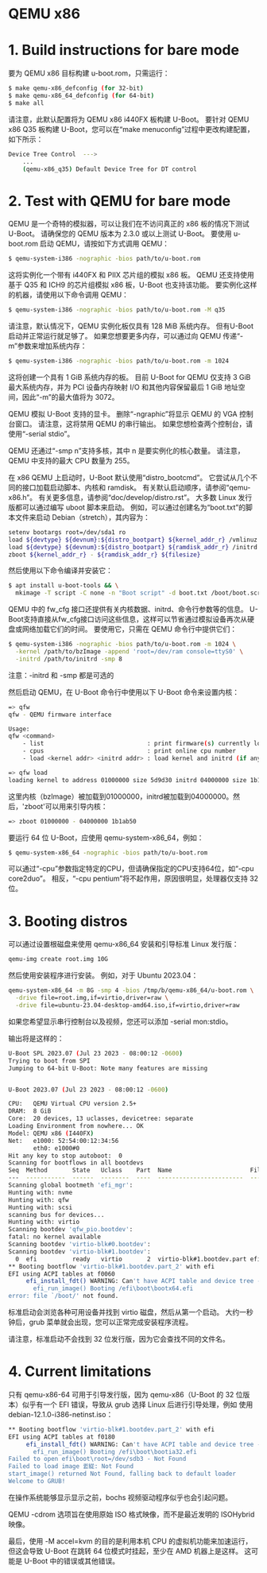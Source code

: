 
# QEMU x86

# 1. Build instructions for bare mode

要为 QEMU x86 目标构建 u-boot.rom，只需运行：

```bash
$ make qemu-x86_defconfig (for 32-bit)
$ make qemu-x86_64_defconfig (for 64-bit)
$ make all
```

请注意，此默认配置将为 QEMU x86 i440FX 板构建 U-Boot。 要针对 QEMU x86 Q35 板构建 U-Boot，您可以在“make menuconfig”过程中更改构建配置，如下所示：

```bash
Device Tree Control  --->
    ...
    (qemu-x86_q35) Default Device Tree for DT control
```


# 2. Test with QEMU for bare mode

QEMU 是一个奇特的模拟器，可以让我们在不访问真正的 x86 板的情况下测试 U-Boot。 请确保您的 QEMU 版本为 2.3.0 或以上测试 U-Boot。 要使用 u-boot.rom 启动 QEMU，请按如下方式调用 QEMU：

```bash
$ qemu-system-i386 -nographic -bios path/to/u-boot.rom
```

这将实例化一个带有 i440FX 和 PIIX 芯片组的模拟 x86 板。 QEMU 还支持使用基于 Q35 和 ICH9 的芯片组模拟 x86 板，U-Boot 也支持该功能。 要实例化这样的机器，请使用以下命令调用 QEMU：

```bash
$ qemu-system-i386 -nographic -bios path/to/u-boot.rom -M q35
```

请注意，默认情况下，QEMU 实例化板仅具有 128 MiB 系统内存。 但有U-Boot启动并正常运行就足够了。 如果您想要更多内存，可以通过向 QEMU 传递“-m”参数来增加系统内存：

```bash
$ qemu-system-i386 -nographic -bios path/to/u-boot.rom -m 1024
```

这将创建一个具有 1 GiB 系统内存的板。 目前 U-Boot for QEMU 仅支持 3 GiB 最大系统内存，并为 PCI 设备内存映射 I/O 和其他内容保留最后 1 GiB 地址空间，因此“-m”的最大值将为 3072。

QEMU 模拟 U-Boot 支持的显卡。 删除“-ngraphic”将显示 QEMU 的 VGA 控制台窗口。 请注意，这将禁用 QEMU 的串行输出。 如果您想检查两个控制台，请使用“-serial stdio”。

QEMU 还通过“-smp n”支持多核，其中 n 是要实例化的核心数量。 请注意，QEMU 中支持的最大 CPU 数量为 255。

在 x86 QEMU 上启动时，U-Boot 默认使用“distro_bootcmd”。 它尝试从几个不同的接口加载启动脚本、内核和 ramdisk。 有关默认启动顺序，请参阅“qemu-x86.h”。 有关更多信息，请参阅“doc/develop/distro.rst”。 大多数 Linux 发行版都可以通过编写 uboot 脚本来启动。 例如，可以通过创建名为“boot.txt”的脚本文件来启动 Debian（stretch），其内容为：

```bash
setenv bootargs root=/dev/sda1 ro
load ${devtype} ${devnum}:${distro_bootpart} ${kernel_addr_r} /vmlinuz
load ${devtype} ${devnum}:${distro_bootpart} ${ramdisk_addr_r} /initrd.img
zboot ${kernel_addr_r} - ${ramdisk_addr_r} ${filesize}
```

然后使用以下命令编译并安装它：

```bash
$ apt install u-boot-tools && \
  mkimage -T script -C none -n "Boot script" -d boot.txt /boot/boot.scr
```

QEMU 中的 fw_cfg 接口还提供有关内核数据、initrd、命令行参数等的信息。 U-Boot支持直接从fw_cfg接口访问这些信息，这样可以节省通过模拟设备再次从硬盘或网络加载它们的时间。 要使用它，只需在 QEMU 命令行中提供它们：

```bash
$ qemu-system-i386 -nographic -bios path/to/u-boot.rom -m 1024 \
  -kernel /path/to/bzImage -append 'root=/dev/ram console=ttyS0' \
  -initrd /path/to/initrd -smp 8
```

注意：-initrd 和 -smp 都是可选的

然后启动 QEMU，在 U-Boot 命令行中使用以下 U-Boot 命令来设置内核：

```bash
=> qfw
qfw - QEMU firmware interface

Usage:
qfw <command>
    - list                             : print firmware(s) currently loaded
    - cpus                             : print online cpu number
    - load <kernel addr> <initrd addr> : load kernel and initrd (if any) and setup for zboot

=> qfw load
loading kernel to address 01000000 size 5d9d30 initrd 04000000 size 1b1ab50
```

这里内核（bzImage）被加载到01000000，initrd被加载到04000000。然后，'zboot'可以用来引导内核：

```bash
=> zboot 01000000 - 04000000 1b1ab50
```

要运行 64 位 U-Boot，应使用 qemu-system-x86_64，例如：

```bash
$ qemu-system-x86_64 -nographic -bios path/to/u-boot.rom
```

可以通过“-cpu”参数指定特定的CPU，但请确保指定的CPU支持64位，如“-cpu core2duo”。 相反，“-cpu pentium”将不起作用，原因很明显，处理器仅支持 32 位。


# 3. Booting distros

可以通过设置根磁盘来使用 qemu-x86_64 安装和引导标准 Linux 发行版：

```bash
qemu-img create root.img 10G
```

然后使用安装程序进行安装。 例如，对于 Ubuntu 2023.04：

```bash
qemu-system-x86_64 -m 8G -smp 4 -bios /tmp/b/qemu-x86_64/u-boot.rom \
  -drive file=root.img,if=virtio,driver=raw \
  -drive file=ubuntu-23.04-desktop-amd64.iso,if=virtio,driver=raw
```

如果您希望显示串行控制台以及视频，您还可以添加 -serial mon:stdio。

输出将是这样的：

```bash
U-Boot SPL 2023.07 (Jul 23 2023 - 08:00:12 -0600)
Trying to boot from SPI
Jumping to 64-bit U-Boot: Note many features are missing


U-Boot 2023.07 (Jul 23 2023 - 08:00:12 -0600)

CPU:   QEMU Virtual CPU version 2.5+
DRAM:  8 GiB
Core:  20 devices, 13 uclasses, devicetree: separate
Loading Environment from nowhere... OK
Model: QEMU x86 (I440FX)
Net:   e1000: 52:54:00:12:34:56
       eth0: e1000#0
Hit any key to stop autoboot:  0
Scanning for bootflows in all bootdevs
Seq  Method       State   Uclass    Part  Name                      Filename
---  -----------  ------  --------  ----  ------------------------  ----------------
Scanning global bootmeth 'efi_mgr':
Hunting with: nvme
Hunting with: qfw
Hunting with: scsi
scanning bus for devices...
Hunting with: virtio
Scanning bootdev 'qfw_pio.bootdev':
fatal: no kernel available
Scanning bootdev 'virtio-blk#0.bootdev':
Scanning bootdev 'virtio-blk#1.bootdev':
  0  efi          ready   virtio       2  virtio-blk#1.bootdev.part efi/boot/bootx64.efi
** Booting bootflow 'virtio-blk#1.bootdev.part_2' with efi
EFI using ACPI tables at f0060
     efi_install_fdt() WARNING: Can't have ACPI table and device tree - ignoring DT.
       efi_run_image() Booting /efi\boot\bootx64.efi
error: file `/boot/' not found.
```

标准启动会浏览各种可用设备并找到 virtio 磁盘，然后从第一个启动。 大约一秒钟后，grub 菜单就会出现，您可以正常完成安装程序流程。

请注意，标准启动不会找到 32 位发行版，因为它会查找不同的文件名。


# 4. Current limitations

只有 qemu-x86-64 可用于引导发行版，因为 qemu-x86（U-Boot 的 32 位版本）似乎有一个 EFI 错误，导致从 grub 选择 Linux 后进行引导处理，例如 使用 debian-12.1.0-i386-netinst.iso：

```bash
** Booting bootflow 'virtio-blk#1.bootdev.part_2' with efi
EFI using ACPI tables at f0180
     efi_install_fdt() WARNING: Can't have ACPI table and device tree - ignoring DT.
       efi_run_image() Booting /efi\boot\bootia32.efi
Failed to open efi\boot\root=/dev/sdb3 - Not Found
Failed to load image 큀緃: Not Found
start_image() returned Not Found, falling back to default loader
Welcome to GRUB!
```

在操作系统能够显示显示之前，bochs 视频驱动程序似乎也会引起问题。

QEMU -cdrom 选项旨在使用原始 ISO 格式映像，而不是最近发明的 ISOHybrid 映像。

最后，使用 -M accel=kvm 的目的是利用本机 CPU 的虚拟机功能来加速运行，但这会导致 U-Boot 在跳转 64 位模式时挂起，至少在 AMD 机器上是这样。 这可能是 U-Boot 中的错误或其他错误。

